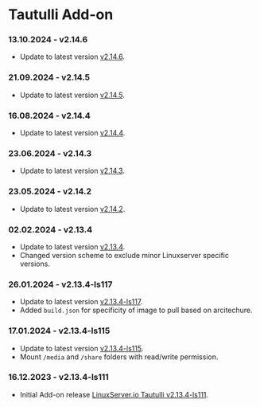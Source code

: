 # Tautulli Add-on

### 13.10.2024 - v2.14.6 
  - Update to latest version [v2.14.6](https://github.com/linuxserver/docker-tautulli/releases/tag/v2.14.6-ls159).

### 21.09.2024 - v2.14.5 
  - Update to latest version [v2.14.5](https://github.com/linuxserver/docker-tautulli/releases/tag/v2.14.5-ls156).

### 16.08.2024 - v2.14.4 
  - Update to latest version [v2.14.4](https://github.com/linuxserver/docker-tautulli/releases/tag/v2.14.4-ls150).

### 23.06.2024 - v2.14.3 
  - Update to latest version [v2.14.3](https://github.com/linuxserver/docker-tautulli/releases/tag/v2.14.3-ls139).

### 23.05.2024 - v2.14.2 
  - Update to latest version [v2.14.2](https://github.com/linuxserver/docker-tautulli/releases/tag/v2.14.2-ls133).

### 02.02.2024 - v2.13.4 
  - Update to latest version [v2.13.4](https://github.com/linuxserver/docker-tautulli/releases/tag/v2.13.4-ls118).
  - Changed version scheme to exclude minor Linuxserver specific versions.

### 26.01.2024 - v2.13.4-ls117 
  - Update to latest version [v2.13.4-ls117](https://github.com/linuxserver/docker-tautulli/releases/tag/v2.13.4-ls117).
  - Added `build.json` for specificity of image to pull based on arcitechure.

### 17.01.2024 - v2.13.4-ls115
  - Update to latest version [v2.13.4-ls115](https://github.com/linuxserver/docker-tautulli/releases/tag/v2.13.4-ls115).
  - Mount `/media` and `/share` folders with read/write permission.

### 16.12.2023 - v2.13.4-ls111
  - Initial Add-on release [LinuxServer.io Tautulli v2.13.4-ls111](https://github.com/linuxserver/docker-tautulli/releases/tag/v2.13.4-ls111).